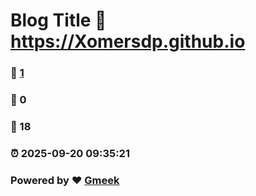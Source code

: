 # Blog Title :link: https://Xomersdp.github.io 
### :page_facing_up: [1](https://Xomersdp.github.io/tag.html) 
### :speech_balloon: 0 
### :hibiscus: 18 
### :alarm_clock: 2025-09-20 09:35:21 
### Powered by :heart: [Gmeek](https://github.com/Meekdai/Gmeek)
